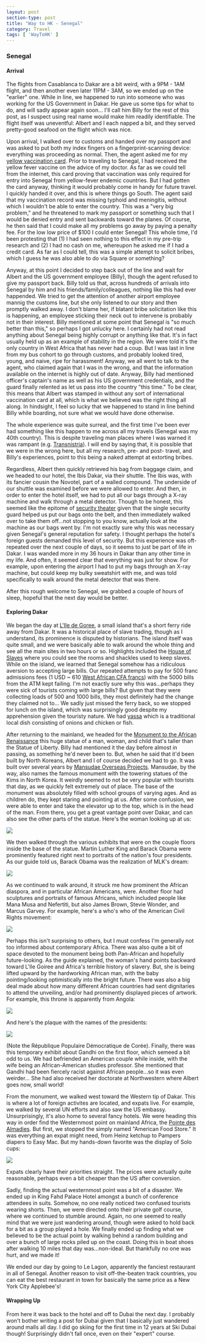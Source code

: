 ```yaml
---
layout: post
section-type: post
title: "Way to HK - Senegal"
category: Travel
tags: [ 'WayToHK' ]
---
```


### Senegal

#### Arrival

The flights from Casablanca to Dakar are a bit weird, with a 9PM - 1AM flight, and then
another even later 11PM - 3AM, so we ended up on the "earlier" one.  While in line, we
happened to run into someone who was working for the US Government in Dakar.  He gave us
some tips for what to do, and will sadly appear again soon... I'll call him Billy for the
rest of this post, as I suspect using real name would make him readily identifiable.  The
flight itself was uneventful: Albert and I each napped a bit, and they served pretty-good
seafood on the flight which was nice.

Upon arrival, I walked over to customs and handed over my passport and was asked to put 
both my index fingers on a fingerprint-scanning device: everything was proceeding as normal.
Then, the agent asked me for my
[yellow vaccination card](https://en.wikipedia.org/wiki/Carte_Jaune).
Prior to traveling to Senegal, I had received the yellow fever vaccine on the advice of my
doctor. As far as we could tell from the internet, this card proving that vaccination was
only required for entry into Senegal from yellow-fever endemic countries. But I had gotten
the card anyway, thinking it would probably come in handy for future travel. I quickly
handed it over, and this is where things go South.  The agent said that my vaccination
record was missing typhoid and meningitis, without which I wouldn't be able to enter the
country. This was a "very big problem," and he threatened to mark my passport or something
such that I would be denied entry and sent backwards toward the planes. Of course, he then
said that I could make all my problems go away by paying a penalty fee. For the low low
price of $100 I could enter Senegal! This whole time, I'd been protesting that (1) I had
seen nothing to this effect in my pre-trip research and (2) I had no cash on me, whereupon
he asked me if I had a credit card. As far as I could tell, this was a simple attempt to
solicit bribes, which I guess he was also able to do via Square or something?

Anyway, at this point I decided to step back out of the line and wait for Albert and the
US government employee (Billy), though the agent refused to give my passport back.  Billy
told us that, across hundreds of arrivals into Senegal by him and his
friends/family/colleagues, nothing like this had ever happended. We tried to get the
attention of another airport employee mannig the customs line, but she only listened to
our story and then promptly walked away.  I don't blame her, if blatant bribe solicitation
like this is happening, an employee sticking their neck out to intervene is probably not
in their interest.  Billy mentioned at some point that Senegal is "so much better than
this," so perhaps I got unlucky here. I certainly had not read anything about Senegal
being highly corrupt or anything like that. It's in fact usually held up as an example of
stability in the region. We were told it's the only country in West Africa that has
never had a coup.  But I was last in line from my bus cohort to go through customs, and
probably looked tired, young, and naive, ripe for harassment! Anyway, we all went to talk
to the agent, who claimed again that I was in the wrong, and that the information
available on the internet is highly out of date. Anyway, Billy had mentioned officer's
captain's name as well as his US government credentials, and the guard finally relented as
let us pass into the country "this time." To be clear, this means that Albert was stamped
in without any sort of international vaccination card at all, which is what we believed
was the right thing all along. In hindsight, I feel so lucky that we happened to stand in
line behind Billy while boarding, not sure what we would have done otherwise.

The whole experience was quite surreal, and the first time I've been ever had something like
this happen to me across all my travels (Senegal was my 40th country). 
This is despite traveling man places where I was warned it was rampant 
(e.g. [Transnistria](http://kevinwang.io/travel/2016/06/22/SovietSatellites7.html)).
I will end by saying that, it is possible that we were in the wrong here, but all my
research, pre- and post- travel, and Billy's experiences, point to this being a naked
attempt at extorting bribes.

Regardless, Albert then quickly retrieved his bag from baggage claim, and we headed
to our hotel, the Ibis Dakar, via their shuttle. The Ibis was, with its fancier
cousin the Novotel, part of a walled compound. The underside of our shuttle was
examined before we were allowed to enter. And then, in order to enter the hotel
itself, we had to put all our bags through a X-ray machine and walk through a metal
detector. Though to be honest, this seemed like the epitome of
[security theater](https://en.wikipedia.org/wiki/Security_theater)
given that the single security guard helped us put our bags onto the belt, and then
immediately walked over to take them off...not stopping to you know, actually look at the
machine as our bags went by. I'm not exactly sure why this was necessary given Senegal's
general reputation for safety. I thought perhaps the hotel's foreign guests demanded this
level of security. But this experience was oft-repeated over the next couple of days, so
it seems to just be part of life in Dakar. I was wanded more in my 36 hours in Dakar than
any other time in my life. And often, it seemed clear that everything was just
for show. For example, upon entering the airport I had to put my bags through an X-ray
machine, but could keep my bulky sweatshirt with me, and was told specifically to walk
around the metal detector that was there.

After this rough welcome to Senegal, we grabbed a couple of hours of sleep, hopeful
that the next day would be better.

#### Exploring Dakar

We began the day at
[L'Ile de Goree](https://en.wikipedia.org/wiki/Gor%C3%A9e),
a small island that's a short ferry ride away from Dakar. It was a historical place of
slave trading, though as I understand, its prominence is disputed by historians.  The
island itself was quite small, and we were basically able to walk around the whole thing
and see all the main sites in two hours or so. Highlights included the
[House of Slaves](https://en.wikipedia.org/wiki/House_of_Slaves)
where you could see the rooms and shackles used to keep 
slaves. While on the island, we learned that Senegal somehow has a ridiculous
aversion to accepting large bills. Our repeated attempts to pay for 500 franc
admissions fees (1 USD ~ 610
[West African CFA francs](https://en.wikipedia.org/wiki/West_African_CFA_franc))
with the 5000 bills from the ATM kept failing.
I'm not exactly sure why this was...perhaps they were sick of tourists coming
with large bills? But given that they were collecting loads of 500 and 1000
bills, they most definitely had the change they claimed not to...
We sadly just missed the ferry back, so we stopped for lunch on the island,
which was surprisingly good despite my apprehension given the touristy nature.
We had [yassa](https://en.wikipedia.org/wiki/Yassa_(food))
which is a traditional local dish consisting of onions and chicken or fish.

After returning to the mainland, we headed for the 
[Monument to the African Renaissance](https://en.wikipedia.org/wiki/African_Renaissance_Monument)
this huge statue of a man, woman, and child that's taller than the Statue of Liberty.
Billy had mentioned it the day before almost in passing, as something he'd never
been to. But, when he said that it'd been built by North Koreans, Albert and
I of course decided we had to go. It was built over
several years by
[Mansudae Overseas Projects](https://en.wikipedia.org/wiki/Mansudae_Overseas_Projects).
Mansudae, by the way, also names the famous monument with the towering statues of the Kims
in North Korea.  It weirdly seemed to not be very popular with tourists that day, as we
quickly felt extremely out of place. The base of the monument was absolutely filled with
school groups of varying ages. And as children do, they kept staring and pointing at us.
After some confusion, we were able to enter and take the elevator up to the top, which is
in the head of the man. From there, you get a great vantage point over Dakar, and can also
see the other parts of the statue. Here's the woman looking up at us:

![](https://dl.dropboxusercontent.com/s/611bj29u4xlryzo/P3230051.JPG?dl=0)

We then walked through the various exhibits that were on the couple floors inside
the base of the statue. Martin Luther King and Barack Obama were prominently 
featured right next to portraits of the nation's four presidents. As our guide told us,
Barack Obama was the realization of MLK's dream:

![](https://dl.dropboxusercontent.com/s/7cvfbe12jd4y152/P3230052.JPG?dl=0)

As we continued to walk around, it struck me how prominent the African diaspora, and in
particular African Americans, were. Another floor had sculptures and portraits of famous
Africans, which included people like Mana Musa and Nefertiti, but also James Brown, Stevie
Wonder, and Marcus Garvey. For example, here's a who's who of the American Civil Rights
movement:

![](https://dl.dropboxusercontent.com/s/wa5pahd68ildk0s/P3230047.JPG?dl=0)

Perhaps this isn't surprising to others, but I must confess I'm generally not too informed
about contemporary Africa.  There was also quite a bit of space devoted to the monument
being both Pan-African and hopefully future-looking. As the guide explained, the woman's
hand points backward toward L'Ile Goiree and Africa's terrible history of slavery. But,
she is being lifted upward by the hardworking African man, with the baby pointing/looking
optimistically into the bright future. There was also a big deal made about how many
different African countries had sent dignitaries to attend the unveiling, and/or had
prominently displayed pieces of artwork. For example, this throne is apparently from
Angola:

![](https://dl.dropboxusercontent.com/s/ht66qn9vjkccf8a/P3230053.JPG?dl=0)

And here's the plaque with the names of the presidents:

![](https://dl.dropboxusercontent.com/s/21qt7bagkalwoxv/P3230046.JPG?dl=0)

(Note the République Populaire Démocratique de Corée).
Finally, there was this temporary exhibit about Gandhi on the first floor, which semeed a bit
odd to us. We had befriended an American couple while inside, with the wife being an 
African-American studies professor. She mentioned that Gandhi had been fiercely
racist against African people...so it was even weirder... She had also received her
doctorate at Northwestern where Albert goes now, small world!

From the monument, we walked west toward the Western tip of Dakar. This is where a lot
of foreign activites are located, and expats live. For example, we walked by several
UN efforts and also saw the US embassy. Unsurprisingly, it's also home to several
fancy hotels. We were heading this way in order find the Westernmost point on mainland
Africa, the [Pointe des Almadies](https://en.wikipedia.org/wiki/Pointe_des_Almadies).
But first, we stopped the simply named "American Food Store."
It was everything an expat might need, from Heinz ketchup to Pampers diapers to Easy Mac.
But my hands-down favorite was the display of Solo cups:

![](https://dl.dropboxusercontent.com/s/0u0b2kkl9h78ihd/P3230081.JPG?dl=0)

Expats clearly have their priorities straight.  The prices were actually quite reasonable,
perhaps even a bit cheaper than the US after
conversion. 

Sadly, finding the actual westernmost point was a bit of a disaster. We ended up in King
Fahd Palace Hotel amongst a bunch of conference attendees in suits. Somehow, no one really
noticed two confused tourists wearing shorts. Then, we were directed onto their private
golf course, where we continued to stumble around. Again, no one seemed to really mind
that we were just wandering around, though were asked to hold back for a bit as a group
played a hole.  We finally ended up finding what we believed to be the actual point by
walking behind a random building and over a bunch of large rocks piled up on the
coast. Doing this in boat shoes after walking 10 miles that day was...non-ideal.  But
thankfully no one was hurt, and we made it!

We ended our day by going to Le Lagon, apparently the fanciest restaurant in all of Senegal.
Another reason to visit off-the-beaten track countries, you can eat the best restaurant
in town for basically the same price as a New York City Applebee's!

#### Wrapping Up

From here it was back to the hotel and off to Dubai the next day. I probably won't bother
writing a post for Dubai given that I basically just wandered around malls all day. I did
go skiing for the first time in 12 years at Ski Dubai though! Surprisingly didn't fall
once, even on their "expert" course.